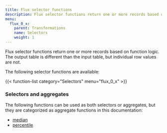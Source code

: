 ```yaml
---
title: Flux selector functions
description: Flux selector functions return one or more records based on function logic.
menu:
  flux_0_x:
    parent: Transformations
    name: Selectors
    weight: 1
---
```


Flux selector functions return one or more records based on function logic.
The output table is different than the input table, but individual row values are not.

The following selector functions are available:

{{< function-list category="Selectors" menu="flux_0_x" >}}


### Selectors and aggregates
The following functions can be used as both selectors or aggregates, but they are
categorized as aggregate functions in this documentation:

- [median](/flux/v0.x/functions/transformations/aggregates/median)
- [percentile](/flux/v0.x/functions/transformations/aggregates/percentile)

